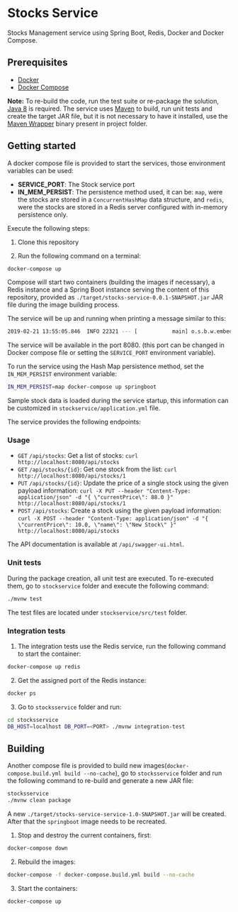 # Stocks Service

Stocks Management service using Spring Boot, Redis, Docker and Docker Compose.

## Prerequisites

- [Docker](https://www.docker.com/)
- [Docker Compose](https://github.com/docker/compose)

__Note:__ To re-build the code, run the test suite or re-package the solution, [Java 8](https://www.oracle.com/technetwork/java/javase/overview/java8-2100321.html) is required. The service uses [Maven](https://maven.apache.org/) to build, run unit tests and create the target JAR file, but it is not necessary to have it installed, use the [Maven Wrapper](https://github.com/takari/maven-wrapper) binary present in project folder.

## Getting started

A docker compose file is provided to start the services, those environment variables can be used:

- __SERVICE_PORT__: The Stock service port
- __IN_MEM_PERSIST__: The persistence method used, it can be: `map`, were the stocks are stored in a `ConcurrentHashMap` data structure, and `redis`, were the stocks are stored in a Redis server configured with in-memory persistence only.

Execute the following steps:

1. Clone this repository

2. Run the following command on a terminal:

```sh
docker-compose up
```

Compose will start two containers (building the images if necessary), a Redis instance and a Spring Boot instance serving the content of this repository, provided as `./target/stocks-service-0.0.1-SNAPSHOT.jar` JAR file during the image building process.

The service will be up and running when printing a message similar to this:

```sh
2019-02-21 13:55:05.846  INFO 22321 --- [           main] o.s.b.w.embedded.tomcat.TomcatWebServer  : Tomcat started on port(s): 8080 (http) with context path '/api'
```

The service will be available in the port 8080. (this port can be changed in Docker compose file or setting the `SERVICE_PORT` environment variable).

To run the service using the Hash Map persistence method, set the `IN_MEM_PERSIST` environment variable:

```sh
IN_MEM_PERSIST=map docker-compose up springboot
```

Sample stock data is loaded during the service startup, this information can be customized in `stockservice/application.yml` file.

The service provides the following endpoints:

### Usage

- `GET` `/api/stocks`: Get a list of stocks: `curl http://localhost:8080/api/stocks`
- `GET` `/api/stocks/{id}`: Get one stock from the list: `curl http://localhost:8080/api/stocks/1`
- `PUT` `/api/stocks/{id}`: Update the price of a single stock using the given payload information: `curl -X PUT --header "Content-Type: application/json" -d "{ \"currentPrice\": 88.0 }" http://localhost:8080/api/stocks/1`
- `POST` `/api/stocks`: Create a stock using the given payload information: `curl -X POST --header "Content-Type: application/json" -d "{ \"currentPrice\": 10.0, \"name\": \"New Stock\" }" http://localhost:8080/api/stocks`

The API documentation is available at `/api/swagger-ui.html`.

### Unit tests

During the package creation, all unit test are executed. To re-executed them, go to `stockservice` folder and execute the following command:

```sh
./mvnw test
```

The test files are located under `stockservice/src/test` folder.

### Integration tests

1. The integration tests use the Redis service, run the following command to start the container:

```sh
docker-compose up redis
```

2. Get the assigned port of the Redis instance:
 
```sh
docker ps
```

3. Go to `stocksservice` folder and run:

```sh
cd stocksservice
DB_HOST=localhost DB_PORT=<PORT> ./mvnw integration-test
```

## Building

Another compose file is provided to build new images(`docker-compose.build.yml build --no-cache`), go to `stocksservice` folder and run the following command to re-build and generate a new JAR file:

```sh
stocksservice
./mvnw clean package
```

A new `./target/stocks-service-service-1.0-SNAPSHOT.jar` will be created. After that the `springboot` image needs to be recreated.

1. Stop and destroy the current containers, first:

```sh
docker-compose down
```

2. Rebuild the images:

```sh
docker-compose -f docker-compose.build.yml build --no-cache
```

3. Start the containers:

```sh
docker-compose up
```
